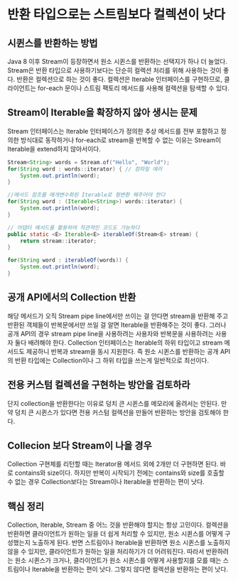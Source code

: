 # 반환 타입으로는 스트림보다 컬렉션이 낫다
## 시퀸스를 반환하는 방법
Java 8 이후 Stream이 등장하면서 원소 시퀸스를 반환하는 선택지가 하나 더 늘었다. Stream은 반환 타입으로 사용하기보다는 단순히 컬렉션 처리를 위해 사용하는 것이 좋다. 
반환은 컬렉션으로 하는 것이 좋다. 컬렉션은 Iterable 인터페이스를 구현하므로, 클라이언트는 for-each 문이나 스트림 팩토리 메서드를 사용해 컬렉션을 탐색할 수 있다.
## Stream이 Iterable을 확장하지 않아 생시는 문제
Stream 인터페이스는 Iterable 인터페이스가 정의한 추상 메서드를 전부 포함하고 정의한 방식대로 동작하거나 for-each로 stream을 반복할 수 없는 이유는 Stream이 Iterable을 extend하지 않아서이다.
```java
Stream<String> words = Stream.of("Hello", "World");
for(String word : words::iterator) { // 컴파일 에러
    System.out.println(word);
}

//메서드 참조를 매개변수화된 Iterable로 형변환 해주어야 한다
for(String word : (Iterable<String>) words::iterator) {
    System.out.println(word);
}

// 어댑터 메서드를 활용하여 직관적인 코드도 가능하다
public static <E> Iterable<E> iterableOf(Stream<E> stream) {
    return stream::iterator;
}

for(String word : iterableOf(words)) {
    System.out.println(word);
}
```
## 공개 API에서의 Collection 반환
해당 메서드가 오직 Stream pipe line에서만 쓰이는 걸 안다면 stream을 반환해 주고 반환된 객체들이 반복문에서만 쓰일 걸 알면 Iterable을 반환해주는 것이 좋다.
그러나 공개 API의 경우 stream pipe line을 사용하려는 사용자와 반복문을 사용하려는 사용자 둘다 배려해야 한다. Collection 인터페이스는 Iterable의 하위 타입이고 stream 메서드도 제공하니 반복과 stream을 동시 지원한다.
즉 원소 시퀸스를 반환하는 공개 API의 반환 타입에는 Collection이나 그 하위 타입을 쓰는게 일반적으로 최선이다. 

## 전용 커스텀 컬렉션을 구현하는 방안을 검토하라
단지 collection을 반환한다는 이유로 덩치 큰 시퀸스를 메모리에 올려서는 안된다. 만약 덩치 큰 시퀸스가 있다면 전용 커스텀 컬렉션을 만들어 반환하는 방안을 검토해야 한다.

## Collecion 보다 Stream이 나을 경우
Collection 구현체를 리턴할 때는 Iterator용 메서드 외에 2개만 더 구현하면 된다. 바로 contains와 size이다. 하지만 반복이 시작되기 전에는 contains와 size를 호출할 수 없는 경우 Collection보다는 Stream이나 Iterable을 반환하는 편이 낫다.
## 핵심 정리
Collection, Iterable, Stream 중 어느 것을 반환해야 할지는 항상 고민이다. 컬렉션을 반환하면 클라이언트가 원하는 일을 더 쉽게 처리할 수 있지만, 원소 시퀸스를 어떻게 구성했는지 노출하게 된다.
반면 스트림이나 Iterable을 반환하면 원소 시퀸스를 노출하지 않을 수 있지만, 클라이언트가 원하는 일을 처리하기가 더 어려워진다. 따라서 반환하려는 원소 시퀸스가 크거나, 클라이언트가 원소 시퀸스를 어떻게 사용할지를 모를 때는 스트림이나 Iterable을 반환하는 편이 낫다. 그렇지 않다면 컬렉션을 반환하는 편이 낫다.
